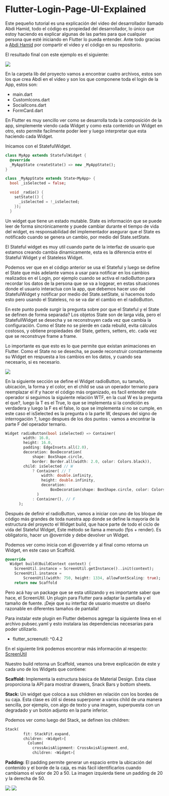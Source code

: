 # Flutter-Login-Page-UI-Explained

Este pequeño tutorial es una explicación del video del desarrollador llamado Abdi Hamid, todo el código es propiedad del desarrollador, lo único que estoy haciendo es explicar algunas de las partes para que cualquier persona que esté iniciando en Flutter lo pueda entender. Ante todo gracias a [Abdi Hamid](https://github.com/devefy) por compartir el video y el código en su repositorio. 

El resultado final con este ejemplo es el siguiente:

![](Logo.png)

En la carpeta lib del proyecto vamos a encontrar cuatro archivos, estos son los que crea Abdi en el video y son los que componene toda el login de la App, estos son:

* main.dart
* CustomIcons.dart
* SocialIcons.dart
* FormCard.dart

En Flutter es muy sencillo ver como se desarrolla toda la composición de la app, simplemente viendo cada Widget y como esta contenido un Widget en otro, esto permite facilmente poder leer y luego interpretar que esta haciendo cada Widget.

Inicamos con el StatefulWidget.

```dart
class MyApp extends StatefulWidget {
  @override
  _MyAppState createState() => new _MyAppState();
}

class _MyAppState extends State<MyApp> {
  bool _isSelected = false;

  void _radio() {
    setState(() {
      _isSelected = !_isSelected;
    });
  }
```
Un widget que tiene un estado mutable. State es información que se puede leer de forma sincrónicamente y puede cambiar durante el tiempo de vida del widget, es responsabilidad del implementador asegurar que el State es notificado cuando se genera un cambio, por medio del State.setState.

El Stateful widget es muy util cuando parte de la interfaz de usuario que estamos creando cambia dinamicamente, esta es la diferencia entre el Stateful Widget y el Stateless Widget.

Podemos ver que en el código anterior se usa el Stateful y luego se define el State que más adelante vamos a usar para notificar en los cambios realizados en el Login, por ejemplo cuando se activa el radioButton para recordar los datos de la persona que se va a loggear, en estas situaciones donde el usuario interactua con la app, que debemos hacer uso del StatefulWidget y notificar por medio del State.setState, si hacemos todo esto pero usando el Stateless, no se va dar el cambio en el radioButton.

En este punto puede surgir la pregunta sobre por que el Stateful y el State se definen de forma separada? Los objetos State son de larga vida, pero el StatefullWidget se desecha y se reconstruyen cada vez que cambia la configuración. Como el State no se pierde en cada rebuild, evita cálculos costosos, y obtiene propiedades del State, getters, setters, etc. cada vez que se reconstruye frame a frame.

Lo importante es que esto es lo que permite que existan animaciones en Flutter. Como el State no se desecha, se puede reconstruir constantemente su Widget en respuesta a los cambios en los datos, y cuando sea necesario, si es necesario.

![](radioButton.gif)

En la siguiente sección se define el Widget radioButton, su tamaño, ubicación, la forma y el color, en el child se usa un operador ternario para reemplazar el if y hacer el código más organizado, es facíl entender este operador si seguimos la siguiente relación WTF, en la cual W es la pregunta el que?, luego la T es el True, lo que se implementa si la condición es verdadera y luego la F es el false, lo que se implementa si no se cumple, en este caso el isSelected es la pregunta o la parte W, despues del signo de interrogación ?, luego despues de los dos puntos : vamos a encontrar la parte F del operador ternario.


```dart
Widget radioButton(bool isSelected) => Container(
        width: 16.0,
        height: 16.0,
        padding: EdgeInsets.all(2.0),
        decoration: BoxDecoration(
            shape: BoxShape.circle,
            border: Border.all(width: 2.0, color: Colors.black)),
        child: isSelected // W
            ? Container( // T
                width: double.infinity,
                height: double.infinity,
                decoration:
                    BoxDecoration(shape: BoxShape.circle, color: Colors.black),
              )
            : Container(), // F
      );
```
Después de definir el radioButton, vamos a iniciar con uno de los bloque de código más grandes de toda nuestra app donde se define la mayoria de la estructura del proyecto el Widget build, que hace parte de todo el ciclo de vida del Stateful Widget, Este método se llama a menudo (fps + render). Es obligatorio, hacer un @override y debe devolver un Widget.

Podemos ver como inicia con el @override y al final como retorna un Widget, en este caso un Scaffold.

```dart
@override
  Widget build(BuildContext context) {
    ScreenUtil.instance = ScreenUtil.getInstance()..init(context);
    ScreenUtil.instance =
        ScreenUtil(width: 750, height: 1334, allowFontScaling: true);
    return new Scaffold
 ```
Pero acá hay un package que se esta utilizando y es importante saber que hace, el ScreenUtil. Un plugin para Flutter para adaptar la pantalla y el tamaño de fuente. ¡Deje que su interfaz de usuario muestre un diseño razonable en diferentes tamaños de pantalla!

Para instalar este plugin en Flutter debemos agregar la siguiente línea en el archivo pubsec.yaml y esto instalara las dependencias necesarias para poder utilizarlo.

* flutter_screenutil: ^0.4.2

En el siguiente link podemos encontrar más información al respecto: [ScreenUtil](https://github.com/OpenFlutter/flutter_screenutil)

Nuestro build retorna un Scaffold, veamos una breve explicación de este y cada uno de los Widgets que contiene:

**Scaffold:** Implementa la estructura básica de Material Design. Esta clase proporciona la API para mostrar drawers, Snack Bars y bottom sheets.

**Stack:** Un widget que coloca a sus children en relación con los bordes de su caja. Esta clase es útil si desea superponer a varios child de una manera sencilla, por ejemplo, con algo de texto y una imagen, superpuesta con un degradado y un botón adjunto en la parte inferior.

Podemos ver como luego del Stack, se definen los children:

```dart
Stack(
        fit: StackFit.expand,
        children: <Widget>[
          Column(
            crossAxisAlignment: CrossAxisAlignment.end,
            children: <Widget>[
 ```
 **Padding:** El padding permite generar un espacio entre la ubicación del contenido y el borde de la caja, es más fácil identificarlos cuando cambiamos el valor de 20 a 50. La imagen izquierda tiene un padding de 20 y la derecha de 50.
 
 ![](Padding20.png)  ![](Padding50.png)
 
 

